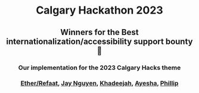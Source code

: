 <div align="center">
  <h1> Calgary Hackathon 2023 </h1>
  <h2> Winners for the Best internationalization/accessibility support bounty 🥳 </h2>
  <h3> Our implementation for the 2023 Calgary Hacks theme</h3>
  
</div>

<div align="center">
  <h3>
    <a href="https://github.com/Ether2003">Ether/Refaat</a>,
    <a href="https://github.com/HongDucAnhNguyen">Jay Nguyen</a>,
    <a href="https://github.com/KhadeejaAbbas">Khadeejah</a>,
    <a href="https://github.com/akhalil95">Ayesha</a>,
    <a href="https://github.com/benjysboxers">Phillip</a>
  </h3>
</div>


